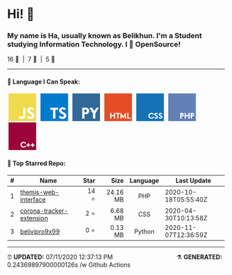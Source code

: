 <h1>Hi! 👋</h1>
<h3>My name is Ha, usually known as Belikhun. I'm a Student studying Information Technology. I 💙 OpenSource!</h3>
<p style="white-space: pre;">16 🌟  |  7 📂  |  5 👥</p>

<hr>

<h4>🧬 Language I Can Speak:</h4>
<span>
	<img style="margin: 0 3px" width="64" src="assets/icons/js.png" title="JavaScript">
	<img style="margin: 0 3px" width="64" src="assets/icons/ts.png" title="TypeScript">
	<img style="margin: 0 3px" width="64" src="assets/icons/py.png" title="Python">
	<img style="margin: 0 3px" width="64" src="assets/icons/html.png" title="Hypertext Markup Language">
	<img style="margin: 0 3px" width="64" src="assets/icons/css.png" title="Cascading Style Sheets">
	<img style="margin: 0 3px" width="64" src="assets/icons/php.png" title="Hypertext Preprocessor">
	<img style="margin: 0 3px" width="64" src="assets/icons/cpp.png" title="C++">
</span>

<h4>🥇 Top Starred Repo:</h4>

|#|Name|Star|Size|Language|Last Update|
|---|---|---:|---:|:---:|---|
|1|[themis-web-interface](https://github.com/belivipro9x99/themis-web-interface)|14 ⭐|24.16 MB|PHP|2020-10-18T05:55:40Z|4 ⚠  |  5 🍴|
|2|[corona-tracker-extension](https://github.com/belivipro9x99/corona-tracker-extension)|2 ⭐|6.68 MB|CSS|2020-04-30T10:13:58Z|0 ⚠  |  2 🍴|
|3|[belivipro9x99](https://github.com/belivipro9x99/belivipro9x99)|0 ⭐|0.13 MB|Python|2020-11-07T12:36:59Z|0 ⚠  |  0 🍴|


<hr>

<span style="clear: both">
	<span align="left">⏰ <b>UPDATED:</b> 07/11/2020 12:37:13 PM</span>
	<span>&emsp;&emsp;&emsp;&emsp;&emsp;&emsp;&emsp;&emsp;&emsp;&emsp;</span>
	<span align="right">⚗ <b>GENERATED:</b> 0.24369897900000126s /w Github Actions</span>
</span>